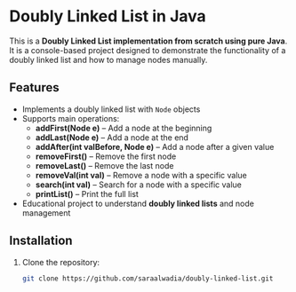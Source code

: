 # Doubly Linked List in Java

This is a **Doubly Linked List implementation from scratch using pure Java**.  
It is a console-based project designed to demonstrate the functionality of a doubly linked list and how to manage nodes manually.

## Features
- Implements a doubly linked list with `Node` objects
- Supports main operations:
  - **addFirst(Node e)** – Add a node at the beginning
  - **addLast(Node e)** – Add a node at the end
  - **addAfter(int valBefore, Node e)** – Add a node after a given value
  - **removeFirst()** – Remove the first node
  - **removeLast()** – Remove the last node
  - **removeVal(int val)** – Remove a node with a specific value
  - **search(int val)** – Search for a node with a specific value
  - **printList()** – Print the full list
- Educational project to understand **doubly linked lists** and node management

## Installation
1. Clone the repository:
   ```bash
   git clone https://github.com/saraalwadia/doubly-linked-list.git
